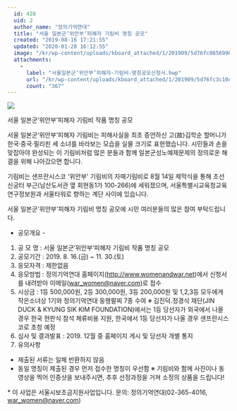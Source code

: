 ```yaml
---
  id: 428
  uid: 2
  author_name: "정의기억연대"
  title: "서울 일본군‘위안부’피해자 기림비 명칭 공모"
  created: "2019-08-16 17:21:55"
  updated: "2020-01-28 16:12:55"
  image: "/kr/wp-content/uploads/kboard_attached/1/201909/5d76fc08569987343261.jpg"
  attachments: 
    - 
      label: "서울일본군‘위안부’피해자-기림비-명칭공모신청서.hwp"
      url: "/kr/wp-content/uploads/kboard_attached/1/201909/5d76fc3c10cc64921881.hwp"
      count: "367"
---
```

![](/kr/wp-content/uploads/kboard_attached/1/201909/5d76fc08569987343261.jpg)
  
서울 일본군‘위안부’피해자 기림비 작품 명칭 공모

서울 일본군‘위안부’피해자 기림비는 피해사실을 최초 증언하신 고(故)김학순 할머니가 
한국·중국·필리핀 세 소녀를 바라보는 모습을 실물 크기로 표현했습니다. 
시민들과 손을 맞잡아야 완성되는 이 기림비처럼 많은 분들과 함께 
일본군성노예제문제의 정의로운 해결을 위해 나아갔으면 합니다. 

기림비는 샌프란시스코 '위안부' 기림비의 자매기림비로 8월 14일 제막식을 통해 
조선신궁터 부근(남산도서관 옆 회현동1가 100-266)에 세워졌으며, 
서울특별시교육청교육연구정보원과 서울타워로 향하는 계단 사이에 있습니다.

서울 일본군'위안부'피해자 기림비 명칭 공모에 
시민 여러분들의 많은 참여 부탁드립니다. 
 
- 공모개요 -

1. 공 모 명 : 서울 일본군‘위안부’피해자 기림비 작품 명칭 공모 
2. 공모기간 : 2019. 8. 16.(금) ~ 11. 30.(토) 
3. 응모자격 : 제한없음 
4. 응모방법 : 정의기억연대 홈페이지(http://www.womenandwar.net)에서 신청서를 내려받아 이메일(war_women@naver.com)로 접수
5. 시상금 : 1등 500,000원, 2등 300,000원, 3등 200,000원 및 
 1,2,3등 모두에게 작은소녀상 1기와 정의기억연대 동행팔찌 7종 수여
 ※ 김진덕.정경식 재단(JIN DUCK & KYUNG SIK KIM FOUNDATION)에서는 1등 당선자가 외국에서 나올 경우 한국 현판식 참석 체류비용 지원, 한국에서 1등 당선자가 나올 경우 샌프란시스코로 초청 예정
6. 심사 및 결과발표 : 2019. 12월 중 홈페이지 게시 및 당선자 개별 통지
7. 유의사항 
 - 제출된 서류는 일체 반환하지 않음
 - 동일 명칭이 제출된 경우 먼저 접수한 명칭이 우선함
 ※ 기림비와 함께 사진이나 동영상을 찍어 인증샷을 보내주시면, 추후 선정과정을 거쳐 소정의 상품을 드립니다!
 
\* 이 사업은 서울시보조금지원사업입니다. 
문의: 정의기억연대(02-365-4016, war_women@naver.com)